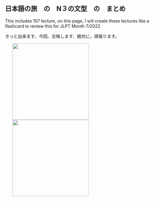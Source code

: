 ## 日本語の旅　の　N３の文型　の　まとめ

This includes 107 lecture, on this page, I will create these lectures like a flashcard to review this for JLPT Month 7/2022

きっと出来ます、今回、合格します、絶対に。頑張ります。

<ul style="flex:1, width:100vw">
  <tr>
<img src="https://user-images.githubusercontent.com/48676769/167321986-f0387113-ca87-48dd-9bc7-736ea6457079.jpg" width="250px"/>
    </tr>
  <tr>
<img src="https://user-images.githubusercontent.com/48676769/167321986-f0387113-ca87-48dd-9bc7-736ea6457079.jpg" height="250px"/>
  </tr>
  </ul>
